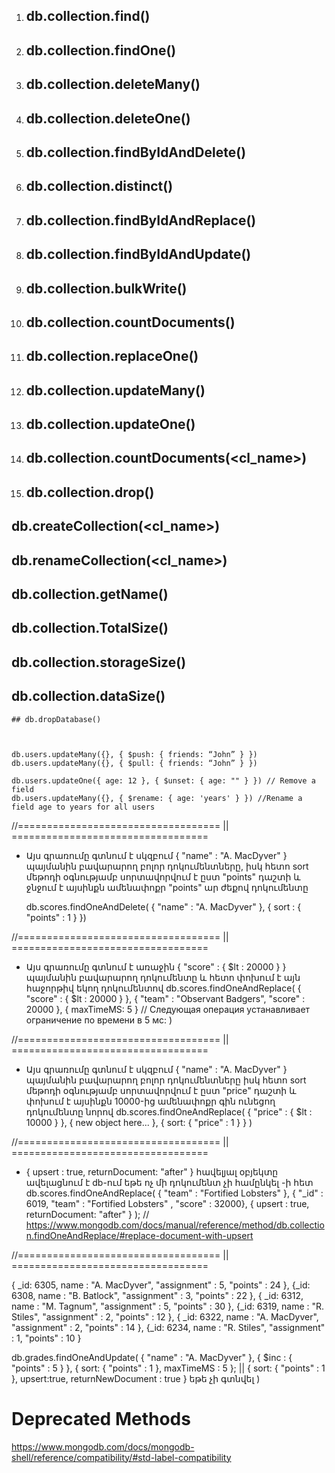 1. ## db.collection.find()

2. ## db.collection.findOne()

3. ## db.collection.deleteMany()

4. ## db.collection.deleteOne()

5. ## db.collection.findByIdAndDelete()

6. ## db.collection.distinct()

7. ## db.collection.findByIdAndReplace()

8. ## db.collection.findByIdAndUpdate()

9. ## db.collection.bulkWrite()

10. ## db.collection.countDocuments()

11. ## db.collection.replaceOne()

12. ## db.collection.updateMany()

13. ## db.collection.updateOne()

14. ## db.collection.countDocuments(<cl_name>)

15. ## db.collection.drop()

## db.createCollection(<cl_name>)

## db.renameCollection(<cl_name>)

## db.collection.getName()

## db.collection.TotalSize()

## db.collection.storageSize()

## db.collection.dataSize()

    ## db.dropDatabase()



    db.users.updateMany({}, { $push: { friends: “John” } })
    db.users.updateMany({}, { $pull: { friends: “John” } })

    db.users.updateOne({ age: 12 }, { $unset: { age: "" } }) // Remove a field
    db.users.updateMany({}, { $rename: { age: 'years' } }) //Rename a field age to years for all users

//===================================  ||  ==================================

- Այս գրառումը գտնում է սկզբում  { "name" : "A. MacDyver" } պայմանին բավարարող բոլոր դոկումենտները, իսկ հետո sort մեթոդի օգնությամբ սորտավորվում է ըստ "points" դաշտի և ջնջում է այսինքն ամենափոքր "points" ար ժեքով դոկումենտը

    db.scores.findOneAndDelete( { "name" : "A. MacDyver" }, { sort : { "points" : 1 } })

//===================================  ||  ==================================

- Այս գրառումը գտնում է առաջին { "score" : { $lt : 20000 } } պայմանին բավարարող դոկումենտը և հետո փոխում է այն հաջորթիվ եկող դոկումենտով
db.scores.findOneAndReplace(
   { "score" : { $lt : 20000 } },
   { "team" : "Observant Badgers", "score" : 20000 },
   { maxTimeMS: 5 } // Следующая операция устанавливает ограничение по времени в 5 мс:
)

//===================================  ||  ==================================

- Այս գրառումը գտնում է սկզբում  { "name" : "A. MacDyver" } պայմանին բավարարող բոլոր դոկումենտները իսկ հետո
sort մեթոդի օգնությամբ սորտավորվում է ըստ "price" դաշտի և փոխում է այսինքն 10000-ից ամենափոքր գին ունեցող դոկումենտը նորով
db.scores.findOneAndReplace(
   { "price" : { $lt : 10000 } },
   { new object here... },
   { sort: { "price" : 1 } }
)

//===================================  ||  ==================================

- { upsert : true, returnDocument: "after" } հավելյալ օբյեկտը ավելացնում է db-ում եթե ոչ մի դոկումենտ չի համընկել <filter>-ի հետ
db.scores.findOneAndReplace(
      { "team" : "Fortified Lobsters" },
      { "_id" : 6019, "team" : "Fortified Lobsters" , "score" : 32000},
      { upsert : true, returnDocument: "after" }
   );
// <https://www.mongodb.com/docs/manual/reference/method/db.collection.findOneAndReplace/#replace-document-with-upsert>

//===================================  ||  ==================================

{ _id: 6305, name : "A. MacDyver", "assignment" : 5, "points" : 24 },
{_id: 6308, name : "B. Batlock", "assignment" : 3, "points" : 22 },
{ _id: 6312, name : "M. Tagnum", "assignment" : 5, "points" : 30 },
{_id: 6319, name : "R. Stiles", "assignment" : 2, "points" : 12 },
{ _id: 6322, name : "A. MacDyver", "assignment" : 2, "points" : 14 },
{_id: 6234, name : "R. Stiles", "assignment" : 1, "points" : 10 }

db.grades.findOneAndUpdate(
   { "name" : "A. MacDyver" },
   { $inc : { "points" : 5 } },
   { sort: { "points" : 1 }, maxTimeMS : 5 }; ||
   { sort: { "points" : 1 }, upsert:true, returnNewDocument : true } եթե չի գտնվել
)

# Deprecated Methods
 <https://www.mongodb.com/docs/mongodb-shell/reference/compatibility/#std-label-compatibility>
